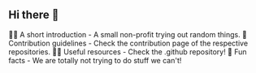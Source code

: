 ## Hi there 👋

🙋‍♀️ A short introduction - A small non-profit trying out random things.
🌈 Contribution guidelines - Check the contribution page of the respective repositories.
👩‍💻 Useful resources - Check the .github repository!
🍿 Fun facts - We are totally not trying to do stuff we can't!
